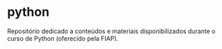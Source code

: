 # python
Repositório dedicado a conteúdos e materiais disponibilizados durante o curso de Python (oferecido pela FIAP).
